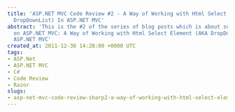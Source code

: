 ```yaml
---
title: 'ASP.NET MVC Code Review #2 - A Way of Working with Html Select Element (AKA
  DropDownList) In ASP.NET MVC'
abstract: 'This is the #2 of the series of blog posts which is about some core scenarios
  on ASP.NET MVC: A Way of Working with Html Select Element (AKA DropDownList) In
  ASP.NET MVC'
created_at: 2011-12-30 14:28:00 +0000 UTC
tags:
- ASP.Net
- ASP.NET MVC
- C#
- Code Review
- Razor
slugs:
- asp-net-mvc-code-review-sharp2-a-way-of-working-with-html-select-element-aka-dropdownlist-in-asp-net-mvc
---
```

